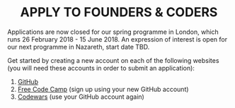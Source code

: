 <h1 align='center'>APPLY TO FOUNDERS & CODERS</h1>

Applications are now closed for our spring programme in London, which runs 26 February 2018 - 15 June 2018. An expression of interest is open for our next programme in Nazareth, start date TBD.

Get started by creating a new account on each of the following websites (you will need these accounts in order to submit an application):

1. [GitHub](https://github.com/)
2. [Free Code Camp](https://www.freecodecamp.com/) (sign up using your new GitHub account)
3. [Codewars](https://www.codewars.com/) (use your GitHub account again)
